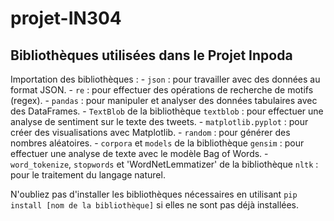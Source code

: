 # projet-IN304
## Bibliothèques utilisées dans le Projet Inpoda

   Importation des bibliothèques :
        - `json` : pour travailler avec des données au format JSON.
        - `re` : pour effectuer des opérations de recherche de motifs (regex).
        - `pandas` : pour manipuler et analyser des données tabulaires avec des DataFrames.
        - `TextBlob` de la bibliothèque `textblob` : pour effectuer une analyse de sentiment sur le texte des tweets.
        - `matplotlib.pyplot` : pour créer des visualisations avec Matplotlib.
        - `random` : pour générer des nombres aléatoires.
        - `corpora` et `models` de la bibliothèque `gensim` : pour effectuer une analyse de texte avec le modèle Bag of Words.
        - `word_tokenize`, `stopwords` et 'WordNetLemmatizer' de la bibliothèque `nltk` : pour le traitement du langage naturel.
   
   N'oubliez pas d'installer les bibliothèques nécessaires en utilisant `pip install [nom de la bibliothèque]` si elles ne sont pas déjà installées.
